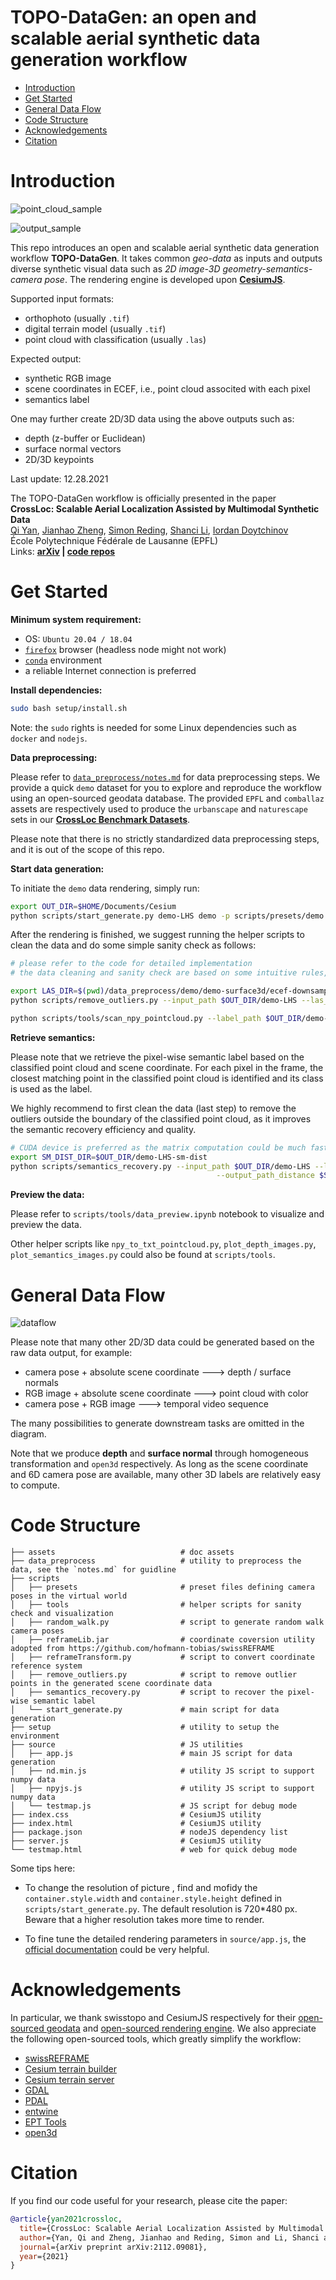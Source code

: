 

# TOPO-DataGen: an open and scalable aerial synthetic data generation workflow

* [Introduction](#Introduction)
* [Get Started](#Get-Started)
* [General Data Flow](#General-Data-Flow)
* [Code Structure](#Code-Structure)
* [Acknowledgements](#Acknowledgements)
* [Citation](#Citation)

# Introduction

![point_cloud_sample](./assets/PC_sample.png)



![output_sample](./assets/output_sample.png)

This repo introduces an open and scalable aerial synthetic data generation workflow **TOPO-DataGen**. It takes common *geo-data* as inputs and outputs diverse synthetic visual data such as *2D image-3D geometry-semantics-camera pose*. The rendering engine is developed upon [**CesiumJS**](https://cesium.com/platform/cesiumjs/).

Supported input formats:

* orthophoto (usually `.tif`)
* digital terrain model (usually `.tif`)
* point cloud with classification (usually `.las`)

Expected output:

* synthetic RGB image
* scene coordinates in ECEF, i.e., point cloud associted with each pixel
* semantics label

One may further create 2D/3D data using the above outputs such as:

* depth (z-buffer or Euclidean)
* surface normal vectors
* 2D/3D keypoints

Last update: 12.28.2021



The TOPO-DataGen workflow is officially presented in the paper
<br>
**CrossLoc: Scalable Aerial Localization Assisted by Multimodal Synthetic Data**
<br>
[Qi Yan](https://qiyan98.github.io/), [Jianhao Zheng](https://jianhao-zheng.github.io/), [Simon Reding](https://people.epfl.ch/simon.reding/?lang=en), [Shanci Li](https://people.epfl.ch/shanci.li/?lang=en), [Iordan Doytchinov](https://people.epfl.ch/iordan.doytchinov?lang=en) 
<br>
École Polytechnique Fédérale de Lausanne (EPFL)
<br>
Links: **[arXiv](https://arxiv.org/abs/2112.09081) | [code repos](https://github.com/TOPO-EPFL/CrossLoc)**

# Get Started

**Minimum system requirement:**

* OS: `Ubuntu 20.04 / 18.04`
* [`firefox`](https://www.mozilla.org/en-US/) browser (headless node might not work)
* [`conda`](https://docs.conda.io/en/latest/) environment
* a reliable Internet connection is preferred

**Install dependencies:**

```bash
sudo bash setup/install.sh
```

Note: the `sudo` rights is needed for some Linux dependencies such as `docker` and `nodejs`.

**Data preprocessing:**

Please refer to [`data_preprocess/notes.md`](data_preprocess/notes.md) for data preprocessing steps. We provide a quick `demo` dataset for you to explore and reproduce the workflow using an open-sourced geodata database. The provided `EPFL` and `comballaz` assets are respectively used to produce the `urbanscape` and `naturescape` sets in our [**CrossLoc Benchmark Datasets**](https://github.com/TOPO-EPFL/CrossLoc-Benchmark-Datasets).

Please note that there is no strictly standardized data preprocessing steps, and it is out of the scope of this repo.

**Start data generation:**

To initiate the `demo` data rendering, simply run:

```bash
export OUT_DIR=$HOME/Documents/Cesium
python scripts/start_generate.py demo-LHS demo -p scripts/presets/demo.json -cesiumhome $OUT_DIR 
```

After the rendering is finished, we suggest running the helper scripts to clean the data and do some simple sanity check as follows:

```bash
# please refer to the code for detailed implementation
# the data cleaning and sanity check are based on some intuitive rules, and they do not guarantee a perfect dataset afterwards

export LAS_DIR=$(pwd)/data_preprocess/demo/demo-surface3d/ecef-downsampled  # demo data preprocessing default path
python scripts/remove_outliers.py --input_path $OUT_DIR/demo-LHS --las_path $LAS_DIR --save_backup

python scripts/tools/scan_npy_pointcloud.py --label_path $OUT_DIR/demo-LHS --threshold 25
```

**Retrieve semantics:**

Please note that we retrieve the pixel-wise semantic label based on the classified point cloud and scene coordinate. For each pixel in the frame, the closest matching point in the classified point cloud is identified and its class is used as the label. 

We highly recommend to first clean the data (last step) to remove the outliers outside the boundary of the classified point cloud, as it improves the semantic recovery efficiency and quality.

```bash
# CUDA device is preferred as the matrix computation could be much faster
export SM_DIST_DIR=$OUT_DIR/demo-LHS-sm-dist
python scripts/semantics_recovery.py --input_path $OUT_DIR/demo-LHS --las_path $LAS_DIR \
											  --output_path_distance $SM_DIST_DIR
```

**Preview the data:**

Please refer to `scripts/tools/data_preview.ipynb` notebook to visualize and preview the data.

Other helper scripts like `npy_to_txt_pointcloud.py`, `plot_depth_images.py`, `plot_semantics_images.py` could also be found at `scripts/tools`.

# General Data Flow

<img src="./assets/dataflow.png" alt="dataflow" style="zoom:100%;" />

Please note that many other 2D/3D data could be generated based on the raw data output, for example:

* camera pose + absolute scene coordinate ---> depth / surface normals
* RGB image + absolute scene coordinate ---> point cloud with color
* camera pose + RGB image ---> temporal video sequence

The many possibilities to generate downstream tasks are omitted in the diagram.

Note that we produce **depth** and **surface normal** through homogeneous transformation and `open3d` respectively. As long as the scene coordinate and 6D camera pose are available, many other 3D labels are relatively easy to compute.

# Code Structure

```
├── assets                            # doc assets
├── data_preprocess                   # utility to preprocess the data, see the `notes.md` for guidline
├── scripts
│   ├── presets                       # preset files defining camera poses in the virtual world
│   ├── tools                         # helper scripts for sanity check and visualization
│	├── random_walk.py                # script to generate random walk camera poses
│   ├── reframeLib.jar                # coordinate coversion utility adopted from https://github.com/hofmann-tobias/swissREFRAME
│   ├── reframeTransform.py           # script to convert coordinate reference system
│   ├── remove_outliers.py            # script to remove outlier points in the generated scene coordinate data
│   ├── semantics_recovery.py         # script to recover the pixel-wise semantic label
│   └── start_generate.py             # main script for data generation
├── setup                             # utility to setup the environment
├── source                            # JS utilities
│   ├── app.js                        #	main JS script for data generation
│   ├── nd.min.js                     # utility JS script to support numpy data
│   ├── npyjs.js                      # utility JS script to support numpy data
│   └── testmap.js                    # JS script for debug mode
├── index.css                         # CesiumJS utility
├── index.html                        # CesiumJS utility
├── package.json                      # nodeJS dependency list
├── server.js                         # CesiumJS utility
└── testmap.html                      # web for quick debug mode
```

Some tips here:

* To change the resolution of picture , find and mofidy the `container.style.width`  and `container.style.height` defined in `scripts/start_generate.py`. The default resolution is 720*480 px. Beware that a higher resolution takes more time to render.

* To fine tune the detailed rendering parameters in `source/app.js`, the [official documentation](https://cesium.com/learn/cesiumjs/ref-doc/) could be very helpful.

# Acknowledgements

In particular, we thank swisstopo and CesiumJS respectively for their [open-sourced geodata](https://shop.swisstopo.admin.ch/en/products/free_geodata) and [open-sourced rendering engine](https://cesium.com/platform/cesiumjs/). We also appreciate the following open-sourced tools, which greatly simplify the workflow:

* [swissREFRAME](https://github.com/hofmann-tobias/swissREFRAME)
* [Cesium terrain builder](https://github.com/tum-gis/cesium-terrain-builder-docker)
* [Cesium terrain server](https://github.com/geo-data/cesium-terrain-server)
* [GDAL](https://github.com/OSGeo/gdal)
* [PDAL](https://github.com/PDAL/PDAL)
* [entwine](https://github.com/connormanning/entwine)
* [EPT Tools](https://github.com/connormanning/ept-tools)
* [open3d](http://www.open3d.org/)

# Citation

If you find our code useful for your research, please cite the paper:

````bibtex
@article{yan2021crossloc,
  title={CrossLoc: Scalable Aerial Localization Assisted by Multimodal Synthetic Data},
  author={Yan, Qi and Zheng, Jianhao and Reding, Simon and Li, Shanci and Doytchinov, Iordan},
  journal={arXiv preprint arXiv:2112.09081},
  year={2021}
}
````

